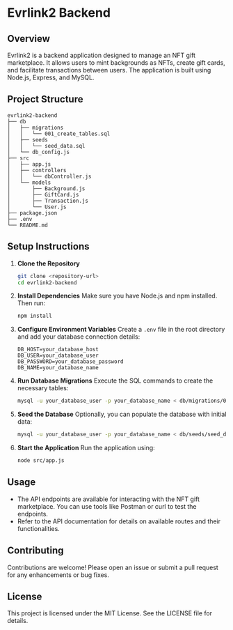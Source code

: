 # Evrlink2 Backend

## Overview
Evrlink2 is a backend application designed to manage an NFT gift marketplace. It allows users to mint backgrounds as NFTs, create gift cards, and facilitate transactions between users. The application is built using Node.js, Express, and MySQL.

## Project Structure
```
evrlink2-backend
├── db
│   ├── migrations
│   │   └── 001_create_tables.sql
│   ├── seeds
│   │   └── seed_data.sql
│   └── db_config.js
├── src
│   ├── app.js
│   ├── controllers
│   │   └── dbController.js
│   └── models
│       ├── Background.js
│       ├── GiftCard.js
│       ├── Transaction.js
│       └── User.js
├── package.json
├── .env
└── README.md
```

## Setup Instructions

1. **Clone the Repository**
   ```bash
   git clone <repository-url>
   cd evrlink2-backend
   ```

2. **Install Dependencies**
   Make sure you have Node.js and npm installed. Then run:
   ```bash
   npm install
   ```

3. **Configure Environment Variables**
   Create a `.env` file in the root directory and add your database connection details:
   ```
   DB_HOST=your_database_host
   DB_USER=your_database_user
   DB_PASSWORD=your_database_password
   DB_NAME=your_database_name
   ```

4. **Run Database Migrations**
   Execute the SQL commands to create the necessary tables:
   ```bash
   mysql -u your_database_user -p your_database_name < db/migrations/001_create_tables.sql
   ```

5. **Seed the Database**
   Optionally, you can populate the database with initial data:
   ```bash
   mysql -u your_database_user -p your_database_name < db/seeds/seed_data.sql
   ```

6. **Start the Application**
   Run the application using:
   ```bash
   node src/app.js
   ```

## Usage
- The API endpoints are available for interacting with the NFT gift marketplace. You can use tools like Postman or curl to test the endpoints.
- Refer to the API documentation for details on available routes and their functionalities.

## Contributing
Contributions are welcome! Please open an issue or submit a pull request for any enhancements or bug fixes.

## License
This project is licensed under the MIT License. See the LICENSE file for details.
